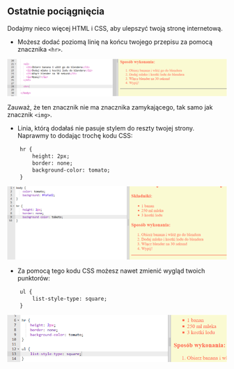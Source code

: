 ## Ostatnie pociągnięcia

Dodajmy nieco więcej HTML i CSS, aby ulepszyć twoją stronę internetową.

+ Możesz dodać poziomą linię na końcu twojego przepisu za pomocą znacznika `<hr>`.

![zrzut ekranu](images/recipe-hr.png)

Zauważ, że ten znacznik nie ma znacznika zamykającego, tak samo jak znacznik `<img>`.

+ Linia, którą dodałaś nie pasuje stylem do reszty twojej strony. Naprawmy to dodając trochę kodu CSS:
```
    hr {
        height: 2px;
        border: none;
        background-color: tomato;
    }
```    

![zrzut ekranu](images/recipe-hr-css.png)

+ Za pomocą tego kodu CSS możesz nawet zmienić wygląd twoich punktorów:
```
    ul {
        list-style-type: square;
    }
```    

![zrzut ekranu](images/recipe-ul-css.png)